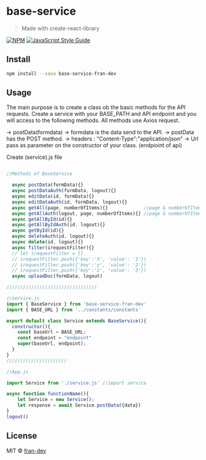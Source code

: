 # base-service

> Made with create-react-library

[![NPM](https://img.shields.io/npm/v/base-service.svg)](https://www.npmjs.com/package/base-service) [![JavaScript Style Guide](https://img.shields.io/badge/code_style-standard-brightgreen.svg)](https://standardjs.com)

## Install

```bash
npm install --save base-service-fran-dev
```

## Usage

The main purpose is to create a class ob the basic methods for the API requests.
Create a service with your BASE_PATH and API endpoint and you will access to the following methods.
All methods use Axios request.  

-> postData(formdata)
   -> formdata is the data send to the API.
   -> postData has the POST method. 
   -> headers : "Content-Type":"application/json"
   -> Url pass as parameter on the constructor of your class. (endpioint of api)


Create (service).js file

```jsx

//Methods of BaseService

  async postData(formData){}
  async postDataAuth(formData, logout){}
  async editData(id, formData){}
  async editDataAuth(id, formData, logout){}
  async getAll(page, numberOfItems){}             //page & numberOfItems are optional defaults = ""
  async getAllAuth(logout, page, numberOfItems){} //page & numberOfItems are optional defaults = ""
  async getAllById(id){}          
  async getAllByIdAuth(id, logout){}
  async getById(id){}
  async deleteAuth(id, logout){}
  async delete(id, logout){}
  async filter(irequestFilter){} 
  // let irequestFilter = []
  // irequestFilter.push({'key':'X', 'value': '1'})
  // irequestFilter.push({'key':'y', 'value': '2'})
  // irequestFilter.push({'key':'z', 'value': '3'})
  async uploadDoc(formData, logout)

/////////////////////////////////

//service.js
import { BaseService } from 'base-service-fran-dev'
import { BASE_URL } from '../constants/constants'

export default class Service extends BaseService(){
  constructor(){
    const baseUrl = BASE_URL;
    const endpoint = "endpoint"
    super(baseUrl, endpoint);
  }
}
//////////////////////

//App.js

import Service from './service.js' //import service

async function functionName(){
    let Service = new Service();
    let response = await Service.postData({data})
}
logout()

```

## License

MIT © [fran-dev](https://github.com/fran-dev)
